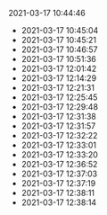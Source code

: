2021-03-17 10:44:46
* 2021-03-17 10:45:04
* 2021-03-17 10:45:21
* 2021-03-17 10:46:57
* 2021-03-17 10:51:36
* 2021-03-17 12:01:42
* 2021-03-17 12:14:29
* 2021-03-17 12:21:31
* 2021-03-17 12:25:45
* 2021-03-17 12:29:48
* 2021-03-17 12:31:38
* 2021-03-17 12:31:57
* 2021-03-17 12:32:22
* 2021-03-17 12:33:01
* 2021-03-17 12:33:20
* 2021-03-17 12:36:52
* 2021-03-17 12:37:03
* 2021-03-17 12:37:19
* 2021-03-17 12:38:11
* 2021-03-17 12:38:14